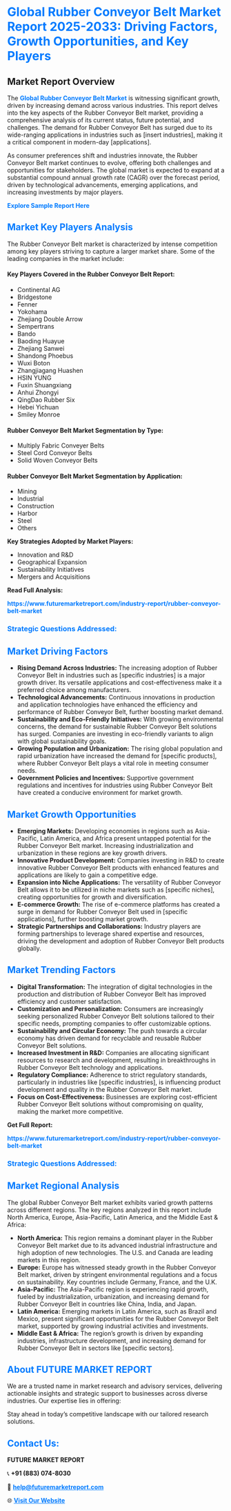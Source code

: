 <h1 style="color: #007BFF;">Global Rubber Conveyor Belt Market Report 2025-2033: Driving Factors, Growth Opportunities, and Key Players</h1>

<section id="overview">
<h2>Market Report Overview</h2>
<p>The <a href="https://www.futuremarketreport.com/industry-report/rubber-conveyor-belt-market" style="color: #007BFF; text-decoration: none;"><strong>Global Rubber Conveyor Belt Market</strong></a> is witnessing significant growth, driven by increasing demand across various industries. This report delves into the key aspects of the Rubber Conveyor Belt market, providing a comprehensive analysis of its current status, future potential, and challenges. The demand for Rubber Conveyor Belt has surged due to its wide-ranging applications in industries such as [insert industries], making it a critical component in modern-day [applications].</p>
<p>As consumer preferences shift and industries innovate, the Rubber Conveyor Belt market continues to evolve, offering both challenges and opportunities for stakeholders. The global market is expected to expand at a substantial compound annual growth rate (CAGR) over the forecast period, driven by technological advancements, emerging applications, and increasing investments by major players.</p>
</section>

<section id="overview">
<p><a href="https://www.futuremarketreport.com/request-sample/reportId=50483" style="color: #007BFF; text-decoration: none;"><strong>Explore Sample Report Here</strong></a></p>
</section>

<section id="key-players">
<h2 style="color: #007BFF;">Market Key Players Analysis</h2>
<p>The Rubber Conveyor Belt market is characterized by intense competition among key players striving to capture a larger market share. Some of the leading companies in the market include:</p>
<h4>Key Players Covered in the Rubber Conveyor Belt Report:</h4>
<ul><li>Continental AG</li><li>Bridgestone</li><li>Fenner</li><li>Yokohama</li><li>Zhejiang Double Arrow</li><li>Sempertrans</li><li>Bando</li><li>Baoding Huayue</li><li>Zhejiang Sanwei</li><li>Shandong Phoebus</li><li>Wuxi Boton</li><li>Zhangjiagang Huashen</li><li>HSIN YUNG</li><li>Fuxin Shuangxiang</li><li>Anhui Zhongyi</li><li>QingDao Rubber Six</li><li>Hebei Yichuan</li><li>Smiley Monroe</li></ul>
<h4>Rubber Conveyor Belt Market Segmentation by Type:</h4>
<ul><li>Multiply Fabric Conveyer Belts</li><li>Steel Cord Conveyor Belts</li><li>Solid Woven Conveyor Belts</li></ul>

<h4>Rubber Conveyor Belt Market Segmentation by Application:</h4>
<ul><li>Mining</li><li>Industrial</li><li>Construction</li><li>Harbor</li><li>Steel</li><li>Others</li></ul>
<p><strong>Key Strategies Adopted by Market Players:</strong></p>
<ul>
<li>Innovation and R&D</li>
<li>Geographical Expansion</li>
<li>Sustainability Initiatives</li>
<li>Mergers and Acquisitions</li>
</ul>
</section>

<section>
<p><strong>Read Full Analysis: </strong></p><a href="https://www.futuremarketreport.com/industry-report/rubber-conveyor-belt-market" style="color: #007BFF; text-decoration: none;"><strong>https://www.futuremarketreport.com/industry-report/rubber-conveyor-belt-market</strong></a>
<h3 style="color: #007BFF;">Strategic Questions Addressed:</h3>
</section>

<section id="driving-factors">
<h2 style="color: #007BFF;">Market Driving Factors</h2>
<ul>
<li><strong>Rising Demand Across Industries:</strong> The increasing adoption of Rubber Conveyor Belt in industries such as [specific industries] is a major growth driver. Its versatile applications and cost-effectiveness make it a preferred choice among manufacturers.</li>
<li><strong>Technological Advancements:</strong> Continuous innovations in production and application technologies have enhanced the efficiency and performance of Rubber Conveyor Belt, further boosting market demand.</li>
<li><strong>Sustainability and Eco-Friendly Initiatives:</strong> With growing environmental concerns, the demand for sustainable Rubber Conveyor Belt solutions has surged. Companies are investing in eco-friendly variants to align with global sustainability goals.</li>
<li><strong>Growing Population and Urbanization:</strong> The rising global population and rapid urbanization have increased the demand for [specific products], where Rubber Conveyor Belt plays a vital role in meeting consumer needs.</li>
<li><strong>Government Policies and Incentives:</strong> Supportive government regulations and incentives for industries using Rubber Conveyor Belt have created a conducive environment for market growth.</li>
</ul>
</section>

<section id="growth-opportunities">
<h2 style="color: #007BFF;">Market Growth Opportunities</h2>
<ul>
<li><strong>Emerging Markets:</strong> Developing economies in regions such as Asia-Pacific, Latin America, and Africa present untapped potential for the Rubber Conveyor Belt market. Increasing industrialization and urbanization in these regions are key growth drivers.</li>
<li><strong>Innovative Product Development:</strong> Companies investing in R&D to create innovative Rubber Conveyor Belt products with enhanced features and applications are likely to gain a competitive edge.</li>
<li><strong>Expansion into Niche Applications:</strong> The versatility of Rubber Conveyor Belt allows it to be utilized in niche markets such as [specific niches], creating opportunities for growth and diversification.</li>
<li><strong>E-commerce Growth:</strong> The rise of e-commerce platforms has created a surge in demand for Rubber Conveyor Belt used in [specific applications], further boosting market growth.</li>
<li><strong>Strategic Partnerships and Collaborations:</strong> Industry players are forming partnerships to leverage shared expertise and resources, driving the development and adoption of Rubber Conveyor Belt products globally.</li>
</ul>
</section>

<section id="trending-factors">
<h2 style="color: #007BFF;">Market Trending Factors</h2>
<ul>
<li><strong>Digital Transformation:</strong> The integration of digital technologies in the production and distribution of Rubber Conveyor Belt has improved efficiency and customer satisfaction.</li>
<li><strong>Customization and Personalization:</strong> Consumers are increasingly seeking personalized Rubber Conveyor Belt solutions tailored to their specific needs, prompting companies to offer customizable options.</li>
<li><strong>Sustainability and Circular Economy:</strong> The push towards a circular economy has driven demand for recyclable and reusable Rubber Conveyor Belt solutions.</li>
<li><strong>Increased Investment in R&D:</strong> Companies are allocating significant resources to research and development, resulting in breakthroughs in Rubber Conveyor Belt technology and applications.</li>
<li><strong>Regulatory Compliance:</strong> Adherence to strict regulatory standards, particularly in industries like [specific industries], is influencing product development and quality in the Rubber Conveyor Belt market.</li>
<li><strong>Focus on Cost-Effectiveness:</strong> Businesses are exploring cost-efficient Rubber Conveyor Belt solutions without compromising on quality, making the market more competitive.</li>
</ul>
</section>

<section>
<p><strong>Get Full Report: </strong></p><a href="https://www.futuremarketreport.com/industry-report/rubber-conveyor-belt-market" style="color: #007BFF; text-decoration: none;"><strong>https://www.futuremarketreport.com/industry-report/rubber-conveyor-belt-market</strong></a>
<h3 style="color: #007BFF;">Strategic Questions Addressed:</h3>
</section>


<section id="regional-analysis">
<h2 style="color: #007BFF;">Market Regional Analysis</h2>
<p>The global Rubber Conveyor Belt market exhibits varied growth patterns across different regions. The key regions analyzed in this report include North America, Europe, Asia-Pacific, Latin America, and the Middle East & Africa:</p>
<ul>
<li><strong>North America:</strong> This region remains a dominant player in the Rubber Conveyor Belt market due to its advanced industrial infrastructure and high adoption of new technologies. The U.S. and Canada are leading markets in this region.</li>
<li><strong>Europe:</strong> Europe has witnessed steady growth in the Rubber Conveyor Belt market, driven by stringent environmental regulations and a focus on sustainability. Key countries include Germany, France, and the U.K.</li>
<li><strong>Asia-Pacific:</strong> The Asia-Pacific region is experiencing rapid growth, fueled by industrialization, urbanization, and increasing demand for Rubber Conveyor Belt in countries like China, India, and Japan.</li>
<li><strong>Latin America:</strong> Emerging markets in Latin America, such as Brazil and Mexico, present significant opportunities for the Rubber Conveyor Belt market, supported by growing industrial activities and investments.</li>
<li><strong>Middle East & Africa:</strong> The region’s growth is driven by expanding industries, infrastructure development, and increasing demand for Rubber Conveyor Belt in sectors like [specific sectors].</li>
</ul>
</section>

<footer>
<h2 style="color: #007BFF;">About FUTURE MARKET REPORT</h2>
<p>We are a trusted name in market research and advisory services, delivering actionable insights and strategic support to businesses across diverse industries. Our expertise lies in offering:</p>

<p>Stay ahead in today’s competitive landscape with our tailored research solutions.</p>

<h2 style="color: #007BFF;">Contact Us:</h2>
<p><strong>FUTURE MARKET REPORT</strong></p>
<p>📞 <strong>+91 (883) 074-8030</strong></p>
<p>📧 <strong><a href="mailto:help@futuremarketreport.com" style="color: #007BFF;">help@futuremarketreport.com</a></strong></p>
<p>🌐 <strong><a href="https://www.futuremarketreport.com/" style="color: #007BFF;">Visit Our Website</a></strong></p>
</footer>
